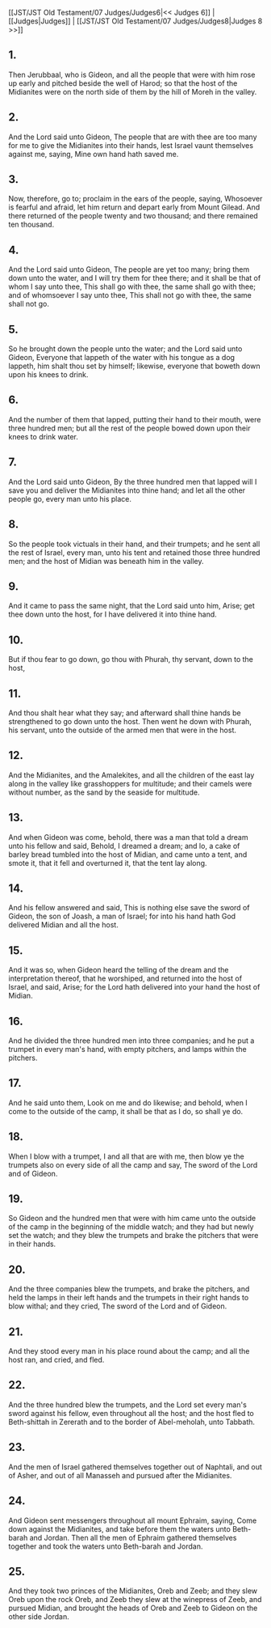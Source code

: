 [[JST/JST Old Testament/07 Judges/Judges6|<< Judges 6]] | [[Judges|Judges]] | [[JST/JST Old Testament/07 Judges/Judges8|Judges 8 >>]]
## 1.
Then Jerubbaal, who is Gideon, and all the people that were with him rose up early and pitched beside the well of Harod; so that the host of the Midianites were on the north side of them by the hill of Moreh in the valley.
## 2.
And the Lord said unto Gideon, The people that are with thee are too many for me to give the Midianites into their hands, lest Israel vaunt themselves against me, saying, Mine own hand hath saved me.
## 3.
Now, therefore, go to; proclaim in the ears of the people, saying, Whosoever is fearful and afraid, let him return and depart early from Mount Gilead. And there returned of the people twenty and two thousand; and there remained ten thousand.
## 4.
And the Lord said unto Gideon, The people are yet too many; bring them down unto the water, and I will try them for thee there; and it shall be that of whom I say unto thee, This shall go with thee, the same shall go with thee; and of whomsoever I say unto thee, This shall not go with thee, the same shall not go.
## 5.
So he brought down the people unto the water; and the Lord said unto Gideon, Everyone that lappeth of the water with his tongue as a dog lappeth, him shalt thou set by himself; likewise, everyone that boweth down upon his knees to drink.
## 6.
And the number of them that lapped, putting their hand to their mouth, were three hundred men; but all the rest of the people bowed down upon their knees to drink water.
## 7.
And the Lord said unto Gideon, By the three hundred men that lapped will I save you and deliver the Midianites into thine hand; and let all the other people go, every man unto his place.
## 8.
So the people took victuals in their hand, and their trumpets; and he sent all the rest of Israel, every man, unto his tent and retained those three hundred men; and the host of Midian was beneath him in the valley.
## 9.
And it came to pass the same night, that the Lord said unto him, Arise; get thee down unto the host, for I have delivered it into thine hand.
## 10.
But if thou fear to go down, go thou with Phurah, thy servant, down to the host,
## 11.
And thou shalt hear what they say; and afterward shall thine hands be strengthened to go down unto the host. Then went he down with Phurah, his servant, unto the outside of the armed men that were in the host.
## 12.
And the Midianites, and the Amalekites, and all the children of the east lay along in the valley like grasshoppers for multitude; and their camels were without number, as the sand by the seaside for multitude.
## 13.
And when Gideon was come, behold, there was a man that told a dream unto his fellow and said, Behold, I dreamed a dream; and lo, a cake of barley bread tumbled into the host of Midian, and came unto a tent, and smote it, that it fell and overturned it, that the tent lay along.
## 14.
And his fellow answered and said, This is nothing else save the sword of Gideon, the son of Joash, a man of Israel; for into his hand hath God delivered Midian and all the host.
## 15.
And it was so, when Gideon heard the telling of the dream and the interpretation thereof, that he worshiped, and returned into the host of Israel, and said, Arise; for the Lord hath delivered into your hand the host of Midian.
## 16.
And he divided the three hundred men into three companies; and he put a trumpet in every man\'s hand, with empty pitchers, and lamps within the pitchers.
## 17.
And he said unto them, Look on me and do likewise; and behold, when I come to the outside of the camp, it shall be that as I do, so shall ye do.
## 18.
When I blow with a trumpet, I and all that are with me, then blow ye the trumpets also on every side of all the camp and say, The sword of the Lord and of Gideon.
## 19.
So Gideon and the hundred men that were with him came unto the outside of the camp in the beginning of the middle watch; and they had but newly set the watch; and they blew the trumpets and brake the pitchers that were in their hands.
## 20.
And the three companies blew the trumpets, and brake the pitchers, and held the lamps in their left hands and the trumpets in their right hands to blow withal; and they cried, The sword of the Lord and of Gideon.
## 21.
And they stood every man in his place round about the camp; and all the host ran, and cried, and fled.
## 22.
And the three hundred blew the trumpets, and the Lord set every man\'s sword against his fellow, even throughout all the host; and the host fled to Beth-shittah in Zererath and to the border of Abel-meholah, unto Tabbath.
## 23.
And the men of Israel gathered themselves together out of Naphtali, and out of Asher, and out of all Manasseh and pursued after the Midianites.
## 24.
And Gideon sent messengers throughout all mount Ephraim, saying, Come down against the Midianites, and take before them the waters unto Beth-barah and Jordan. Then all the men of Ephraim gathered themselves together and took the waters unto Beth-barah and Jordan.
## 25.
And they took two princes of the Midianites, Oreb and Zeeb; and they slew Oreb upon the rock Oreb, and Zeeb they slew at the winepress of Zeeb, and pursued Midian, and brought the heads of Oreb and Zeeb to Gideon on the other side Jordan.

